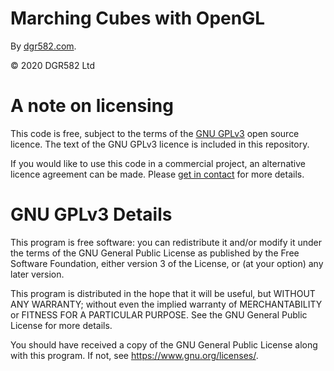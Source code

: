 # Marching Cubes with OpenGL

By [dgr582.com](www.dgr582.com).

&copy; 2020 DGR582 Ltd


# A note on licensing

This code is free, subject to the terms of the [GNU GPLv3](https://www.gnu.org/licenses/gpl-3.0.en.html) open source licence. The text of the GNU GPLv3 licence is included in this repository.

If you would like to use this code in a commercial project, an alternative licence agreement can be made. Please [get in contact](www.dgr582.com/contact) for more details.


# GNU GPLv3 Details

This program is free software: you can redistribute it and/or modify it under the terms of the GNU General Public License as published by the Free Software Foundation, either version 3 of the License, or (at your option) any later version.

This program is distributed in the hope that it will be useful, but WITHOUT ANY WARRANTY; without even the implied warranty of MERCHANTABILITY or FITNESS FOR A PARTICULAR PURPOSE.  See the GNU General Public License for more details.

You should have received a copy of the GNU General Public License along with this program.  If not, see <https://www.gnu.org/licenses/>.
